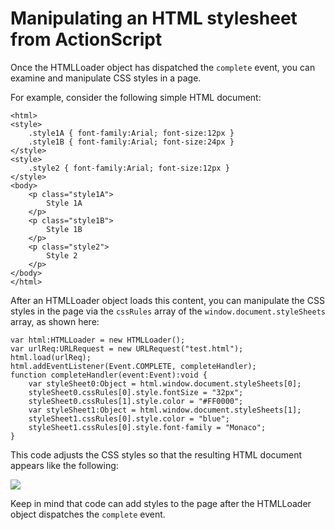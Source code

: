 # Manipulating an HTML stylesheet from ActionScript

Once the HTMLLoader object has dispatched the `complete` event, you can examine
and manipulate CSS styles in a page.

For example, consider the following simple HTML document:

    <html>
    <style>
    	.style1A { font-family:Arial; font-size:12px }
    	.style1B { font-family:Arial; font-size:24px }
    </style>
    <style>
    	.style2 { font-family:Arial; font-size:12px }
    </style>
    <body>
    	<p class="style1A">
    		Style 1A
    	</p>
    	<p class="style1B">
    		Style 1B
    	</p>
    	<p class="style2">
    		Style 2
    	</p>
    </body>
    </html>

After an HTMLLoader object loads this content, you can manipulate the CSS styles
in the page via the `cssRules` array of the `window.document.styleSheets` array,
as shown here:

    var html:HTMLLoader = new HTMLLoader();
    var urlReq:URLRequest = new URLRequest("test.html");
    html.load(urlReq);
    html.addEventListener(Event.COMPLETE, completeHandler);
    function completeHandler(event:Event):void {
    	var styleSheet0:Object = html.window.document.styleSheets[0];
    	styleSheet0.cssRules[0].style.fontSize = "32px";
    	styleSheet0.cssRules[1].style.color = "#FF0000";
    	var styleSheet1:Object = html.window.document.styleSheets[1];
    	styleSheet1.cssRules[0].style.color = "blue";
    	styleSheet1.cssRules[0].style.font-family = "Monaco";
    }

This code adjusts the CSS styles so that the resulting HTML document appears
like the following:

![](images/HTMLControlCSSExample.png)

Keep in mind that code can add styles to the page after the HTMLLoader object
dispatches the `complete` event.
